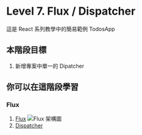 # Level 7. Flux / Dispatcher
這是 React 系列教學中的簡易範例 TodosApp


## 本階段目標
1. 新增專案中單一的 Dipatcher


## 你可以在這階段學習
### Flux
1. [Flux](http://facebook.github.io/flux/docs/overview.html)
![Flux 架構圖](http://blog.krawaller.se/img/flux-diagram.png)
2. [Dispatcher](http://facebook.github.io/flux/docs/dispatcher.html)
